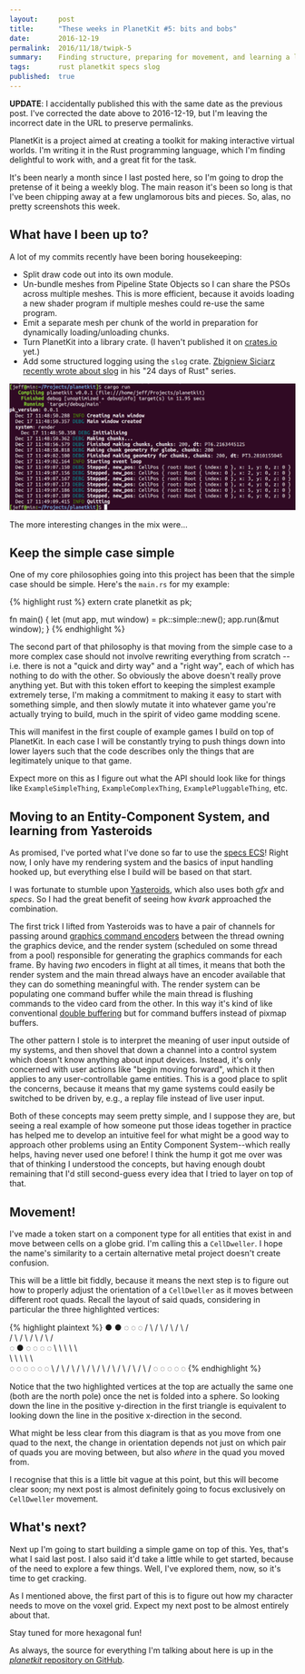 ```yaml
---
layout:     post
title:      "These weeks in PlanetKit #5: bits and bobs"
date:       2016-12-19
permalink:  2016/11/18/twipk-5
summary:    Finding structure, preparing for movement, and learning a lot from Yasteroids.
tags:       rust planetkit specs slog
published:  true
---
```


**UPDATE**: I accidentally published this with the same date as the previous post. I've corrected the date above to 2016-12-19, but I'm leaving the incorrect date in the URL to preserve permalinks.

PlanetKit is a project aimed at creating a toolkit for making interactive virtual worlds. I'm writing it in the Rust programming language, which I'm finding delightful to work with, and a great fit for the task.

It's been nearly a month since I last posted here, so I'm going to drop the pretense of it being a weekly blog. The main reason it's been so long is that I've been chipping away at a few unglamorous bits and pieces. So, alas, no pretty screenshots this week.


## What have I been up to?

A lot of my commits recently have been boring housekeeping:

- Split draw code out into its own module.
- Un-bundle meshes from Pipeline State Objects so I can share the PSOs across multiple meshes. This is more efficient, because it avoids loading a new shader program if multiple meshes could re-use the same program.
- Emit a separate mesh per chunk of the world in preparation for dynamically loading/unloading chunks.
- Turn PlanetKit into a library crate. (I haven't published it on [crates.io](https://crates.io) yet.)
- Add some structured logging using the `slog` crate. [Zbigniew Siciarz recently wrote about slog](https://siciarz.net/24-days-rust-structured-logging/) in his "24 days of Rust" series.

![Structured logging using slog](/images/these-weeks-5/slog-output.png)

The more interesting changes in the mix were...

## Keep the simple case simple

One of my core philosophies going into this project has been that the simple case should be simple. Here's the `main.rs` for my example:

{% highlight rust %}
extern crate planetkit as pk;

fn main() {
    let (mut app, mut window) = pk::simple::new();
    app.run(&mut window);
}
{% endhighlight %}

The second part of that philosophy is that moving from the simple case to a more complex case should not involve rewriting everything from scratch -- i.e. there is not a "quick and dirty way" and a "right way", each of which has nothing to do with the other. So obviously the above doesn't really prove anything yet. But with this token effort to keeping the simplest example extremely terse, I'm making a commitment to making it easy to start with something simple, and then slowly mutate it into whatever game you're actually trying to build, much in the spirit of video game modding scene.

This will manifest in the first couple of example games I build on top of PlanetKit. In each case I will be constantly trying to push things down into lower layers such that the code describes only the things that are legitimately unique to that game.

Expect more on this as I figure out what the API should look like for things like `ExampleSimpleThing`, `ExampleComplexThing`, `ExamplePluggableThing`, etc.


## Moving to an Entity-Component System, and learning from Yasteroids

As promised, I've ported what I've done so far to use the [specs ECS](https://github.com/slide-rs/specs)! Right now, I only have my rendering system and the basics of input handling hooked up, but everything else I build will be based on that start.

I was fortunate to stumble upon [Yasteroids](https://github.com/kvark/yasteroids), which also uses both _gfx_ and _specs_. So I had the great benefit of seeing how _kvark_ approached the combination.

The first trick I lifted from Yasteroids was to have a pair of channels for passing around [graphics command encoders](https://docs.rs/gfx/0.12.1/gfx/struct.Encoder.html) between the thread owning the graphics device, and the render system (scheduled on some thread from a pool) responsible for generating the graphics commands for each frame. By having _two_ encoders in flight at all times, it means that both the render system and the main thread always have an encoder available that they can do something meaningful with. The render system can be populating one command buffer while the main thread is flushing commands to the video card from the other. In this way it's kind of like conventional [double buffering](https://en.wikipedia.org/wiki/Multiple_buffering) but for command buffers instead of pixmap buffers.

The other pattern I stole is to interpret the meaning of user input outside of my systems, and then shovel that down a channel into a control system which doesn't know anything about input devices. Instead, it's only concerned with user actions like "begin moving forward", which it then applies to any user-controllable game entities. This is a good place to split the concerns, because it means that my game systems could easily be switched to be driven by, e.g., a replay file instead of live user input.

Both of these concepts may seem pretty simple, and I suppose they are, but seeing a real example of how someone put those ideas together in practice has helped me to develop an intuitive feel for what might be a good way to approach other problems using an Entity Component System--which really helps, having never used one before! I think the hump it got me over was that of thinking I understood the concepts, but having enough doubt remaining that I'd still second-guess every idea that I tried to layer on top of that.


## Movement!

I've made a token start on a component type for all entities that exist in and move between cells on a globe grid. I'm calling this a `CellDweller`. I hope the name's similarity to a certain alternative metal project doesn't create confusion.

This will be a little bit fiddly, because it means the next step is to figure out how to properly adjust the orientation of a `CellDweller` as it moves between different root quads. Recall the layout of said quads, considering in particular the three highlighted vertices:

{% highlight plaintext %}
     ●     ●     ◌     ◌     ◌
    / \   / \   / \   / \   / \
   /   \ /   \ /   \ /   \ /   \
  ◌     ●     ◌     ◌     ◌     ◌
   \     \     \     \     \     \
    \     \     \     \     \     \
     ◌     ◌     ◌     ◌     ◌     ◌
      \   / \   / \   / \   / \   /
       \ /   \ /   \ /   \ /   \ /
        ◌     ◌     ◌     ◌     ◌
{% endhighlight %}

Notice that the two highlighted vertices at the top are actually the same one (both are the north pole) once the net is folded into a sphere. So looking down the line in the positive y-direction in the first triangle is equivalent to looking down the line in the positive x-direction in the second.

What might be less clear from this diagram is that as you move from one quad to the next, the change in orientation depends not just on which pair of quads you are moving between, but also _where_ in the quad you moved from.

I recognise that this is a little bit vague at this point, but this will become clear soon; my next post is almost definitely going to focus exclusively on `CellDweller` movement.


## What's next?

Next up I'm going to start building a simple game on top of this. Yes, that's what I said last post. I also said it'd take a little while to get started, because of the need to explore a few things. Well, I've explored them, now, so it's time to get cracking.

As I mentioned above, the first part of this is to figure out how my character needs to move on the voxel grid. Expect my next post to be almost entirely about that.

Stay tuned for more hexagonal fun!

As always, the source for everything I'm talking about here is up in the [_planetkit_ repository on GitHub](https://github.com/jeffparsons/planetkit).
